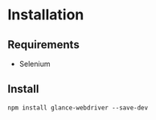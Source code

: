 # Installation

## Requirements
- Selenium

## Install
```
npm install glance-webdriver --save-dev
```
